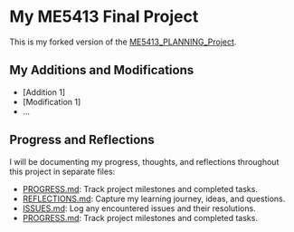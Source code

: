 <!-- markdownlint-disable MD024 -->

# My ME5413 Final Project

This is my forked version of the [ME5413_PLANNING_Project](https://github.com/ruziniuuuuu/ME5413_Planning_Project_Group20.git).

## My Additions and Modifications

- [Addition 1]
- [Modification 1]
- ...

## Progress and Reflections

I will be documenting my progress, thoughts, and reflections throughout this project in separate files:

- [PROGRESS.md](PROGRESS.md): Track project milestones and completed tasks.
- [REFLECTIONS.md](REFLECTIONS.md): Capture my learning journey, ideas, and questions.
- [ISSUES.md](ISSUES.md): Log any encountered issues and their resolutions.
- [PROGRESS.md](PROGRESS.md): Track project milestones and completed tasks.
